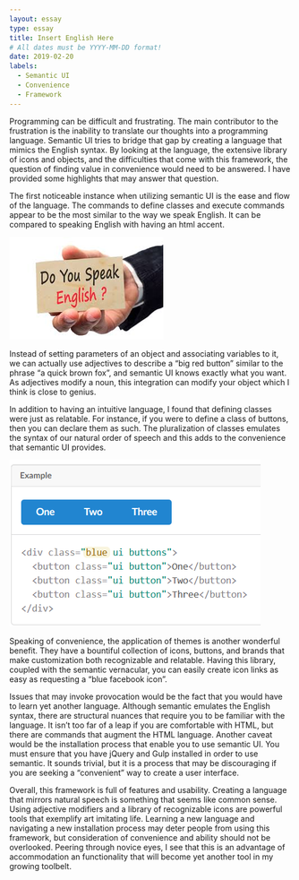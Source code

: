 ```yaml
---
layout: essay
type: essay
title: Insert English Here
# All dates must be YYYY-MM-DD format!
date: 2019-02-20
labels:
  - Semantic UI
  - Convenience
  - Framework
---
```


Programming can be difficult and frustrating.  The main contributor to the frustration is the inability to translate our thoughts into a programming language.  Semantic UI tries to bridge that gap by creating a language that mimics the English syntax.  By looking at the language, the extensive library of icons and objects, and the difficulties that come with this framework, the question of finding value in convenience would need to be answered.  I have provided some highlights that may answer that question. 

The first noticeable instance when utilizing semantic UI is the ease and flow of the language.  The commands to define classes and execute commands appear to be the most similar to the way we speak English.  It can be compared to speaking English with having an html accent. 

<img class="ui medium right floated image" src="../images/English.jpg">

Instead of setting parameters of an object and associating variables to it, we can actually use adjectives to describe a “big red button” similar to the phrase “a quick brown fox”, and semantic UI knows exactly what you want.  As adjectives modify a noun, this integration can modify your object which I think is close to genius.
     
In addition to having an intuitive language, I found that defining classes were just as relatable.  For instance, if you were to define a class of buttons, then you can declare them as such.  The pluralization of classes emulates the syntax of our natural order of speech and this adds to the convenience that semantic UI provides.  

<img class="ui medium left floated image" src="../images/buttons.PNG">

Speaking of convenience, the application of themes is another wonderful benefit.  They have a bountiful collection of icons, buttons, and brands that make customization both recognizable and relatable.  Having this library, coupled with the semantic vernacular, you can easily create icon links as easy as requesting a “blue facebook icon”.

Issues that may invoke provocation would be the fact that you would have to learn yet another language.  Although semantic emulates the English syntax, there are structural nuances that require you to be familiar with the language.  It isn’t too far of a leap if you are comfortable with HTML, but there are commands that augment the HTML language.  Another caveat would be the installation process that enable you to use semantic UI.  You must ensure that you have jQuery and Gulp installed in order to use semantic.  It sounds trivial, but it is a process that may be discouraging if you are seeking a “convenient” way to create a user interface.
     
Overall, this framework is full of features and usability.  Creating a language that mirrors natural speech is something that seems like common sense.  Using adjective modifiers and a library of recognizable icons are powerful tools that exemplify art imitating life.  Learning a new language and navigating a new installation process may deter people from using this framework, but consideration of convenience and ability should not be overlooked.  Peering through novice eyes, I see that this is an advantage of accommodation an functionality that will become yet another tool in my growing toolbelt.
